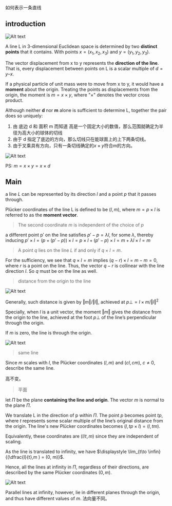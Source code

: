 如何表示一条直线

## introduction


![Alt text](https://cdn.jsdelivr.net/gh/sword4869/pic1@main/images/202407062037354.png)


A line L in 3-dimensional Euclidean space is determined by two **distinct points** that it contains. With points $\displaystyle {x=(x_{1},x_{2},x_{3})}$ and $\displaystyle {y=(y_{1},y_{2},y_{3})}$.

The vector displacement from x to y represents the **direction of the line**. That is, every displacement between points on L is a scalar multiple of $d = y – x$. 

If a physical particle of unit mass were to move from x to y, it would have a **moment** about the origin. Treating the points as displacements from the origin, the moment is $m = x \times y$, where "×" denotes the vector cross product. 

Although neither **d** nor **m** alone is sufficient to determine L, together the pair does so uniquely: 
1. 由 底边 d 和 面积 m 而知道 高是一个固定大小的数值，那么范围就确定为半径为高大小的球体的切线
2. 由于 d 指定了底边的方向，那么切线只在能球面上的上下两条切线。
3. 由于叉乘具有方向，只有一条切线确定的$x \times y$符合m的方向。


![Alt text](https://cdn.jsdelivr.net/gh/sword4869/pic1@main/images/202407062037355.png)  

PS:
$m = x \times y = x \times d$
## Main

a line $L$ can be represented by its direction $l$ and a point $p$ that it passes through. 

Plücker coordinates of the line L is defined to be $(l, m)$, where $m = p \times l$ is referred to as the **moment vector**.


> The second coordinate $m$ is independent of the choice of $p$

a different point p′ on the line satisfies $p′ − p = λl$, for some $λ$, thereby inducing 
$p′ × l = ( p + (p′ − p) ) ×l = p × l + (p′ − p) × l = m + λl × l = m$

> A point $q$ lies on the line $L$ if and only if $q × l = m$.

For the sufficiency, we see that $q × l = m$ implies $(q − r) × l = m − m = 0$, where $r$ is a point on the line. Thus, the vector $q − r$ is collinear with the line direction $l$. So $q$ must be on the line as well.

> distance from the origin to the line

![Alt text](https://cdn.jsdelivr.net/gh/sword4869/pic1@main/images/202407062037356.png) 

Generally, such distance is given by $‖m‖/‖l‖$, achieved at $p⊥ = l × m/‖l‖^2$

Specially, when $l$ is a unit vector, the moment $‖m‖$ gives the distance from the origin to the line, achieved at the foot $p⊥$ of the line’s perpendicular through the origin.


If $m$ is zero, the line is through the origin.

![Alt text](https://cdn.jsdelivr.net/gh/sword4869/pic1@main/images/202407062037357.png)


> same line

Since $m$ scales with $l$, the Plücker coordinates $(l, m)$ and $(cl, cm)$, $c \neq 0$, describe the same line.

高不变。

> 平面

let $Π$ be the plane **containing the line and origin**. The vector $m$ is normal to the plane $\Pi$. 

We translate L in the direction of p within $\Pi$. The point $p$ becomes point $tp$, where $t$ represents some scalar multiple of the line’s original distance from the origin. The line's new Plücker coordinates becomes $(l, tp × l) = (l, tm)$.

Equivalently, these coordinates are $(l/t, m)$ since they are independent of scaling.

As the line is translated to infinity, we have $\displaystyle \lim_{t\to \infin} {(\dfrac{l}{t},m ) = (0, m)}$.

Hence, all the lines at infinity in $Π$, regardless of their directions, are described by the same Plücker coordinates $(0, m)$.

![Alt text](https://cdn.jsdelivr.net/gh/sword4869/pic1@main/images/202407062037358.png)  

Parallel lines at infinity, however, lie in different planes through the origin, and thus have different values of $m$. 法向量不同。